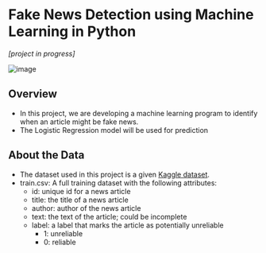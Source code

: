 # Fake News Detection using Machine Learning in Python

*[project in progress]*

![image](https://user-images.githubusercontent.com/96028654/215405033-c3e37053-f933-48a9-89d1-1945844625ba.png)

## Overview

* In this project, we are developing a machine learning program to identify when an article might be fake news.
* The Logistic Regression model will be used for prediction

## About the Data

* The dataset used in this project is a given [Kaggle dataset](https://www.kaggle.com/competitions/fake-news/overview).
* train.csv: A full training dataset with the following attributes:
  * id: unique id for a news article
  * title: the title of a news article
  * author: author of the news article
  * text: the text of the article; could be incomplete
  * label: a label that marks the article as potentially unreliable
      * 1: unreliable
      * 0: reliable
